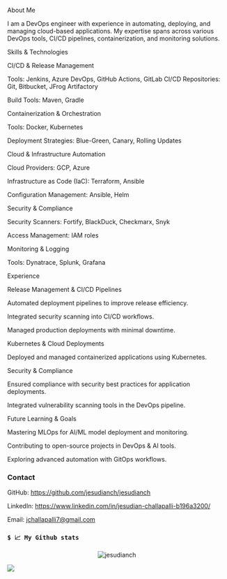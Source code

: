 About Me

I am a DevOps engineer with experience in automating, deploying, and managing cloud-based applications. My expertise spans across various DevOps tools, CI/CD pipelines, containerization, and monitoring solutions.

Skills & Technologies

CI/CD & Release Management

Tools: Jenkins, Azure DevOps, GitHub Actions, GitLab CI/CD
Repositories: Git, Bitbucket, JFrog Artifactory

Build Tools: Maven, Gradle

Containerization & Orchestration

Tools: Docker, Kubernetes

Deployment Strategies: Blue-Green, Canary, Rolling Updates

Cloud & Infrastructure Automation

Cloud Providers: GCP, Azure

Infrastructure as Code (IaC): Terraform, Ansible

Configuration Management: Ansible, Helm

Security & Compliance

Security Scanners: Fortify, BlackDuck, Checkmarx, Snyk

Access Management: IAM roles

Monitoring & Logging

Tools: Dynatrace, Splunk, Grafana



Experience

Release Management & CI/CD Pipelines

Automated deployment pipelines to improve release efficiency.

Integrated security scanning into CI/CD workflows.

Managed production deployments with minimal downtime.

Kubernetes & Cloud Deployments

Deployed and managed containerized applications using Kubernetes.

Security & Compliance

Ensured compliance with security best practices for application deployments.

Integrated vulnerability scanning tools in the DevOps pipeline.

Future Learning & Goals

Mastering MLOps for AI/ML model deployment and monitoring.

Contributing to open-source projects in DevOps & AI tools.

Exploring advanced automation with GitOps workflows.

### Contact

GitHub: https://github.com/jesudianch/jesudianch

LinkedIn: https://www.linkedin.com/in/jesudian-challapalli-b196a3200/

Email: jchallapalli7@gmail.com



### `$ 📈 My Github stats`

<p align="center"> <img src="https://github-readme-stats.vercel.app/api?username=jesudianch&show_icons=true&theme=gotham" alt="jesudianch" />

<!---
jesudianch/jesudianchis a ✨ special ✨ repository because its `README.md` (this file) appears on your GitHub profile.
You can click the Preview link to take a look at your changes.
--->

![](https://komarev.com/ghpvc/?username=jesudianch)
